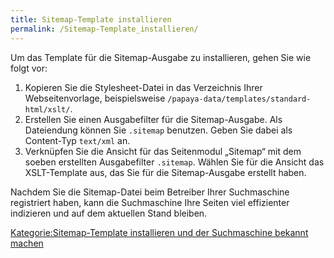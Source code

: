 ```yaml
---
title: Sitemap-Template installieren
permalink: /Sitemap-Template_installieren/
---
```


Um das Template für die Sitemap-Ausgabe zu installieren, gehen Sie wie folgt vor:

1.  Kopieren Sie die Stylesheet-Datei in das Verzeichnis Ihrer Webseitenvorlage, beispielsweise `/papaya-data/templates/standard-html/xslt/`.
2.  Erstellen Sie einen Ausgabefilter für die Sitemap-Ausgabe. Als Dateiendung können Sie `.sitemap` benutzen. Geben Sie dabei als Content-Typ `text/xml` an.
3.  Verknüpfen Sie die Ansicht für das Seitenmodul „Sitemap“ mit dem soeben erstellten Ausgabefilter `.sitemap`. Wählen Sie für die Ansicht das XSLT-Template aus, das Sie für die Sitemap-Ausgabe erstellt haben.

Nachdem Sie die Sitemap-Datei beim Betreiber Ihrer Suchmaschine registriert haben, kann die Suchmaschine Ihre Seiten viel effizienter indizieren und auf dem aktuellen Stand bleiben.

[Kategorie:Sitemap-Template installieren und der Suchmaschine bekannt machen](/Kategorie:Sitemap-Template_installieren_und_der_Suchmaschine_bekannt_machen )
